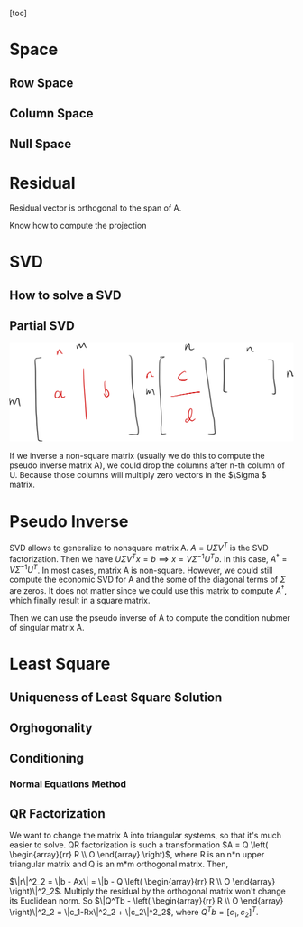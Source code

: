 [toc]

# Space

## Row Space

## Column Space

## Null Space



# Residual

Residual vector is orthogonal to the span of A. 

Know how to compute the projection

# SVD

## How to solve a SVD

## Partial SVD

![image-20230214130434425](Pictures/partialSVD.png)

If we inverse a non-square matrix (usually we do this to compute the pseudo inverse matrix A), we could drop the columns after n-th column of U. Because those columns will multiply zero vectors in the $\Sigma $ matrix.

# Pseudo Inverse

SVD allows to generalize to nonsquare matrix A. $A = U\Sigma V^T$ is the SVD factorization. Then we have $U\Sigma V^Tx = b \implies x = V\Sigma^{-1}U^Tb$. In this case, $A^\dagger = V\Sigma^{-1}U^T$. In most cases, matrix A is non-square. However, we could still compute the economic SVD for A and the some of the diagonal terms of $\Sigma$ are zeros. It does not matter since we could use this matrix to compute $A^{\dagger}$, which finally result in a square matrix.

Then we can use the pseudo inverse of A to compute the condition nubmer of singular matrix A.

# Least Square

## Uniqueness of Least Square Solution







## Orghogonality

## Conditioning

### Normal Equations Method

## QR Factorization

We want to change the matrix A into triangular systems, so that it's much easier to solve. QR factorization is such a transformation $A = Q \left(
\begin{array}{rr} 
R  \\
O 
\end{array}
\right)$, where R is an n\*n upper triangular matrix and Q is an m\*m orthogonal matrix. Then, 

$\|r\|^2_2 = \|b - Ax\| = \|b - Q \left(
\begin{array}{rr} 
R  \\
O 
\end{array}
\right)\|^2_2$. Multiply the residual by the orthogonal matrix won't change its Euclidean norm. So $\|Q^Tb -  \left(
\begin{array}{rr} 
R  \\
O 
\end{array}
\right)\|^2_2 = \|c_1-Rx\|^2_2 + \|c_2\|^2_2$, where $Q^Tb = [c_1, c_2]^T$. 















